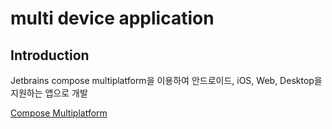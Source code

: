 # multi device application

## Introduction
Jetbrains compose multiplatform을 이용하여 안드로이드, iOS, Web, Desktop을 지원하는 앱으로 개발

<a href="https://www.jetbrains.com/ko-kr/lp/compose-multiplatform/">Compose Multiplatform</a>